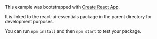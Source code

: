 This example was bootstrapped with [Create React App](https://github.com/facebook/create-react-app).

It is linked to the react-ui-essentials package in the parent directory for development purposes.

You can run `npm install` and then `npm start` to test your package.
